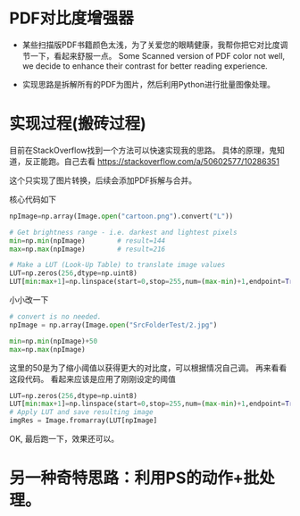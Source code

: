 # PDF对比度增强器

- 某些扫描版PDF书籍颜色太浅，为了关爱您的眼睛健康，我帮你把它对比度调节一下，看起来舒服一点。
 Some Scanned version of PDF color not well, we decide to enhance their contrast for better reading experience.

- 实现思路是拆解所有的PDF为图片，然后利用Python进行批量图像处理。



# 实现过程(搬砖过程)

目前在StackOverflow找到一个方法可以快速实现我的思路。
具体的原理，鬼知道，反正能跑。自己去看 https://stackoverflow.com/a/50602577/10286351

这个只实现了图片转换，后续会添加PDF拆解与合并。

核心代码如下
```python
npImage=np.array(Image.open("cartoon.png").convert("L"))

# Get brightness range - i.e. darkest and lightest pixels
min=np.min(npImage)        # result=144
max=np.max(npImage)        # result=216

# Make a LUT (Look-Up Table) to translate image values
LUT=np.zeros(256,dtype=np.uint8)
LUT[min:max+1]=np.linspace(start=0,stop=255,num=(max-min)+1,endpoint=True,dtype=np.uint8)
```
小小改一下
```python
# convert is no needed.
npImage = np.array(Image.open("SrcFolderTest/2.jpg")

min=np.min(npImage)+50 
max=np.max(npImage) 
```
这里的50是为了缩小阈值以获得更大的对比度，可以根据情况自己调。
再来看看这段代码。
看起来应该是应用了刚刚设定的阈值
```python
LUT=np.zeros(256,dtype=np.uint8)
LUT[min:max+1]=np.linspace(start=0,stop=255,num=(max-min)+1,endpoint=True,dtype=np.uint8)
# Apply LUT and save resulting image
imgRes = Image.fromarray(LUT[npImage]
```

OK, 最后跑一下，效果还可以。


# 另一种奇特思路：利用PS的动作+批处理。





